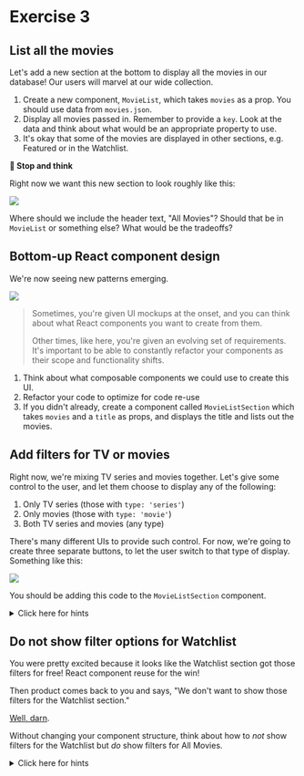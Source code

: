 # Exercise 3

## List all the movies

Let's add a new section at the bottom to display all the movies in our database! Our users will marvel at our wide collection. 

1. Create a new component, `MovieList`, which takes `movies` as a prop. You should use data from `movies.json`.
1. Display all movies passed in. Remember to provide a `key`. Look at the data and think about what would be an appropriate property to use.
1. It's okay that some of the movies are displayed in other sections, e.g. Featured or in the Watchlist.

**🤔 Stop and think**

Right now we want this new section to look roughly like this:

![](https://i.imgur.com/ERK5HNO.png)

Where should we include the header text, "All Movies"? Should that be in `MovieList` or something else? What would be the tradeoffs?

## Bottom-up React component design

We're now seeing new patterns emerging.

![](https://i.imgur.com/jOkM59v.png)

> Sometimes, you're given UI mockups at the onset, and you can think about what React components you want to create from them.
> 
> Other times, like here, you're given an evolving set of requirements. It's important to be able to constantly refactor your components as their scope and functionality shifts.

1. Think about what composable components we could use to create this UI.
1. Refactor your code to optimize for code re-use
1. If you didn't already, create a component called `MovieListSection` which takes `movies` and a `title` as props, and displays the title and lists out the movies.

## Add filters for TV or movies

Right now, we're mixing TV series and movies together. Let's give some control to the user, and let them choose to display any of the following:

1. Only TV series (those with `type: 'series'`)
1. Only movies (those with `type: 'movie'`)
1. Both TV series and movies (any type)

There's many different UIs to provide such control. For now, we're going to create three separate buttons, to let the user switch to that type of display. Something like this:

![](https://i.imgur.com/xZbngcB.png)

You should be adding this code to the `MovieListSection` component.

<details><summary>Click here for hints</summary>

There are *many ways* to solve this challenge. Here's one way.

- Track a piece of state, `filterType`, which will could be `'all'`, `'movie'`, or `'series'`
- When it's `'all'`, use all movies, otherwise filter the movies down with `Array#filter`
- You could do something like this:

```js
const allMovies = filterType === 'all' ? movies : movies.filter(m => m.type === filterType)
```

</details>

## Do not show filter options for Watchlist

You were pretty excited because it looks like the Watchlist section got those filters for free! React component reuse for the win!

Then product comes back to you and says, "We don't want to show those filters for the Watchlist section."

[Well, darn](https://media.giphy.com/media/mWMML2LQBsj8k/giphy.gif).

Without changing your component structure, think about how to *not* show filters for the Watchlist but *do* show filters for All Movies.

<details><summary>Click here for hints</summary>

- Remember you can use conditional rendering, based off props
- Try passing in a prop to `MovieListSection` like `filterable`, and only display the filters when that prop is set to `true`
</details>
